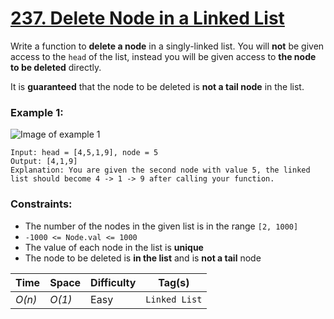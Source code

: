 # [237. Delete Node in a Linked List](https://leetcode.com/problems/delete-node-in-a-linked-list/)

Write a function to **delete a node** in a singly-linked list. You will **not** be given access to the `head` of the list, instead you will be given access to **the node to be deleted** directly.

It is **guaranteed** that the node to be deleted is **not a tail node** in the list.

### Example 1:

![Image of example 1](https://assets.leetcode.com/uploads/2020/09/01/node1.jpg)

```
Input: head = [4,5,1,9], node = 5
Output: [4,1,9]
Explanation: You are given the second node with value 5, the linked list should become 4 -> 1 -> 9 after calling your function.
```

### Constraints:

- The number of the nodes in the given list is in the range `[2, 1000]`
- `-1000 <= Node.val <= 1000`
- The value of each node in the list is **unique**
- The node to be deleted is **in the list** and is **not a tail** node

| Time   | Space  | Difficulty | Tag(s)        |
| ------ | ------ | ---------- | ------------- |
| _O(n)_ | _O(1)_ | Easy       | `Linked List` |
